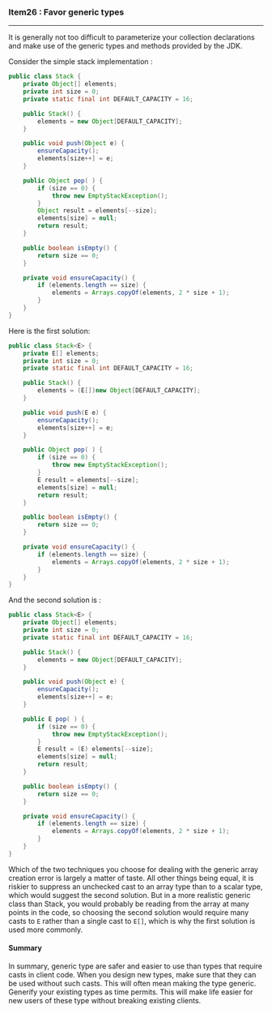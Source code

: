### Item26 : Favor generic types

----------

It is generally not too difficult to parameterize your collection declarations and make use of the generic types and methods provided by the JDK.

Consider the simple stack implementation :

```java
public class Stack {
    private Object[] elements;
    private int size = 0;
    private static final int DEFAULT_CAPACITY = 16;

    public Stack() {
        elements = new Object[DEFAULT_CAPACITY];
    }

    public void push(Object e) {
        ensureCapacity();
        elements[size++] = e;
    }

    public Object pop( ) {
        if (size == 0) {
            throw new EmptyStackException();
        }
        Object result = elements[--size];
        elements[size] = null;
        return result;
    }

    public boolean isEmpty() {
        return size == 0;
    }

    private void ensureCapacity() {
        if (elements.length == size) {
            elements = Arrays.copyOf(elements, 2 * size + 1);
        }
    }
}
```

Here is the first solution:

```java
public class Stack<E> {
    private E[] elements;
    private int size = 0;
    private static final int DEFAULT_CAPACITY = 16;

    public Stack() {
        elements = (E[])new Object[DEFAULT_CAPACITY];
    }

    public void push(E e) {
        ensureCapacity();
        elements[size++] = e;
    }

    public Object pop( ) {
        if (size == 0) {
            throw new EmptyStackException();
        }
        E result = elements[--size];
        elements[size] = null;
        return result;
    }

    public boolean isEmpty() {
        return size == 0;
    }

    private void ensureCapacity() {
        if (elements.length == size) {
            elements = Arrays.copyOf(elements, 2 * size + 1);
        }
    }
}
```

And the second solution is :

```java
public class Stack<E> {
    private Object[] elements;
    private int size = 0;
    private static final int DEFAULT_CAPACITY = 16;

    public Stack() {
        elements = new Object[DEFAULT_CAPACITY];
    }

    public void push(Object e) {
        ensureCapacity();
        elements[size++] = e;
    }

    public E pop( ) {
        if (size == 0) {
            throw new EmptyStackException();
        }
        E result = (E) elements[--size];
        elements[size] = null;
        return result;
    }

    public boolean isEmpty() {
        return size == 0;
    }

    private void ensureCapacity() {
        if (elements.length == size) {
            elements = Arrays.copyOf(elements, 2 * size + 1);
        }
    }
}
```

Which of the two techniques you choose for dealing with the generic array creation error is largely a matter of taste. All other things being equal, it is riskier to suppress an unchecked cast to an array type than to a scalar type, which would suggest the second solution. But in a more realistic generic class than Stack, you would probably be reading from the array at many points in the code, so choosing the second solution would require many casts to `E` rather than a single cast to `E[]`, which is why the first solution is used more commonly.

#### Summary

In summary, generic type are safer and easier to use than types that require casts in client code. When you design new types, make sure that they can be used without such casts. This will often mean making the type generic. Generify your existing types as time permits. This will make life easier for new users of these type without breaking existing clients.